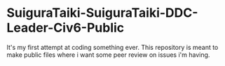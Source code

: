 # SuiguraTaiki-SuiguraTaiki-DDC-Leader-Civ6-Public
It's my first attempt at coding something ever. This repository is meant to make public files where i want some peer review on issues i'm having.
